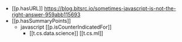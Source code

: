 
- [[p.hasURL]] https://blog.bitsrc.io/sometimes-javascript-is-not-the-right-answer-959abb115693
- [[p.hasSummaryPoints]]
  - javascript [[p.isCounterIndicatedFor]]
    - [[t.cs.data.science]] [[t.cs.ml]] 
